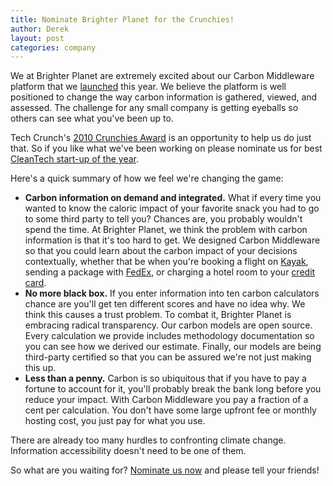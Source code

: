 ```yaml
---
title: Nominate Brighter Planet for the Crunchies!
author: Derek
layout: post
categories: company
---
```


We at Brighter Planet are extremely excited about our Carbon Middleware platform that we [launched](http://numbers.brighterplanet.com/2010/08/13/announcing-carbon-middleware/) this year. We believe the platform is well positioned to change the way carbon information is gathered, viewed, and assessed. The challenge for any small company is getting eyeballs so others can see what you've been up to.

Tech Crunch's [2010 Crunchies Award](http://crunchies2010.techcrunch.com/) is an opportunity to help us do just that. So if you like what we've been working on please nominate us for best [CleanTech start-up of the year](http://crunchies2010.techcrunch.com/nominate/?MzE6QnJpZ2h0ZXIgUGxhbmV0).

Here's a quick summary of how we feel we're changing the game:

* **Carbon information on demand and integrated.** What if every time you wanted to know the caloric impact of your favorite snack you had to go to some third party to tell you? Chances are, you probably wouldn't spend the time. At Brighter Planet, we think the problem with carbon information is that it's too hard to get. We designed Carbon Middleware so that you could learn about the carbon impact of your decisions contextually, whether that be when you're booking a flight on [Kayak](http://www.careplane.org/), sending a package with [FedEx](http://yaktrak.org), or charging a hotel room to your [credit card](http://greenback.me).
* **No more black box.** If you enter information into ten carbon calculators chance are you'll get ten different scores and have no idea why. We think this causes a trust problem. To combat it, Brighter Planet is embracing radical transparency. Our carbon models are open source. Every calculation we provide includes methodology documentation so you can see how we derived our estimate. Finally, our models are being third-party certified so that you can be assured we're not just making this up.
* **Less than a penny.** Carbon is so ubiquitous that if you have to pay a fortune to account for it, you'll probably break the bank long before you reduce your impact. With Carbon Middleware you pay a fraction of a cent per calculation. You don't have some large upfront fee or monthly hosting cost, you just pay for what you use.

There are already too many hurdles to confronting climate change. Information accessibility doesn't need to be one of them.

So what are you waiting for? [Nominate us now](http://crunchies2010.techcrunch.com/nominate/?MzE6QnJpZ2h0ZXIgUGxhbmV0) and please tell your friends!

